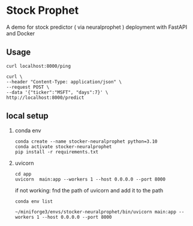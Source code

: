 # Stock Prophet

A demo for stock predictor ( via neuralprophet ) deployment with FastAPI and Docker

## Usage
```
curl localhost:8000/ping
    
curl \
--header "Content-Type: application/json" \
--request POST \
--data '{"ticker":"MSFT", "days":7}' \
http://localhost:8000/predict
```


## local setup
1. conda env    

    ```
    conda create --name stocker-neuralprophet python=3.10
    conda activate stocker-neuralprophet
    pip install -r requirements.txt
    ```
    
1. uvicorn 
    ```
    cd app
    uvicorn  main:app --workers 1 --host 0.0.0.0 --port 8000
    ```
    if not working: fnd the path of uvicorn and add it to the path
    ```
    conda env list 

    ~/miniforge3/envs/stocker-neuralprophet/bin/uvicorn main:app --workers 1 --host 0.0.0.0 --port 8000

    ```